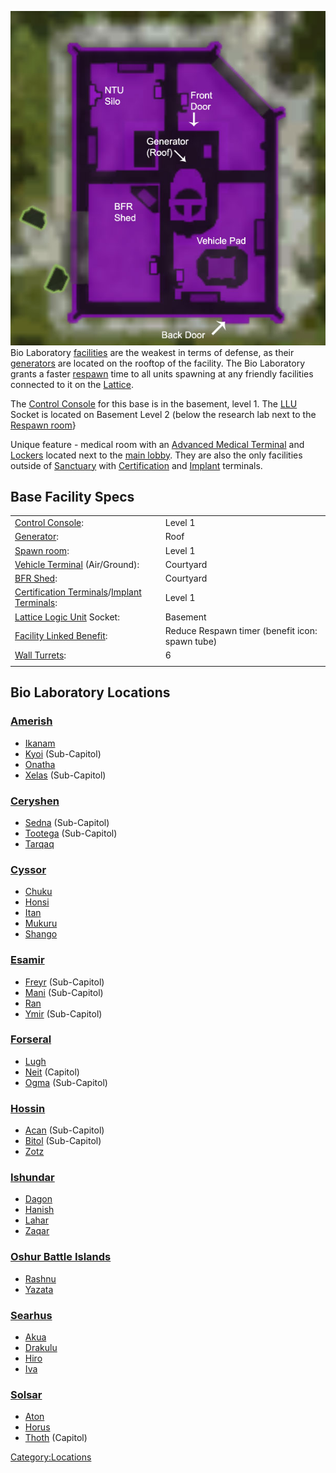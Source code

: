 ![](images/Bio_Layout.jpg "fig:Bio_Layout.jpg") Bio Laboratory
[facilities](facilities "wikilink") are the weakest in terms of defense,
as their [generators](generator "wikilink") are located on the rooftop
of the facility. The Bio Laboratory grants a faster
[respawn](respawn "wikilink") time to all units spawning at any friendly
facilities connected to it on the [Lattice](Lattice "wikilink").

The [Control Console](Control_Console "wikilink") for this base is in
the basement, level 1. The [LLU](LLU "wikilink") Socket is located on
Basement Level 2 (below the research lab next to the [Respawn
room](Respawn_room "wikilink")}

Unique feature - medical room with an [Advanced Medical
Terminal](Advanced_Medical_Terminal "wikilink") and
[Lockers](Lockers "wikilink") located next to the [main
lobby](main_lobby "wikilink"). They are also the only facilities outside
of [Sanctuary](Sanctuary "wikilink") with
[Certification](Certification_Terminal "wikilink") and
[Implant](Implant_Terminal "wikilink") terminals.

## Base Facility Specs

|                                                                                                                |                                                 |
| -------------------------------------------------------------------------------------------------------------- | ----------------------------------------------- |
| [Control Console](Control_Console "wikilink"):                                                                 | Level 1                                         |
| [Generator](Generator "wikilink"):                                                                             | Roof                                            |
| [Spawn room](Respawn_room "wikilink"):                                                                         | Level 1                                         |
| [Vehicle Terminal](Vehicle_Terminal "wikilink") (Air/Ground):                                                  | Courtyard                                       |
| [BFR Shed](BFR_Shed "wikilink"):                                                                               | Courtyard                                       |
| [Certification Terminals](Certification_Terminal "wikilink")/[Implant Terminals](Implant_Terminal "wikilink"): | Level 1                                         |
| [Lattice Logic Unit](LLU "wikilink") Socket:                                                                   | Basement                                        |
| [Facility Linked Benefit](Facility_Linked_Benefit "wikilink"):                                                 | Reduce Respawn timer (benefit icon: spawn tube) |
| [Wall Turrets](Phalanx "wikilink"):                                                                            | 6                                               |
|                                                                                                                |                                                 |

## Bio Laboratory Locations

### [Amerish](Amerish "wikilink")

- [Ikanam](Ikanam "wikilink")
- [Kyoi](Kyoi "wikilink") (Sub-Capitol)
- [Onatha](Onatha "wikilink")
- [Xelas](Xelas "wikilink") (Sub-Capitol)

### [Ceryshen](Ceryshen "wikilink")

- [Sedna](Sedna "wikilink") (Sub-Capitol)
- [Tootega](Tootega "wikilink") (Sub-Capitol)
- [Tarqaq](Tarqaq "wikilink")

### [Cyssor](Cyssor "wikilink")

- [Chuku](Chuku "wikilink")
- [Honsi](Honsi "wikilink")
- [Itan](Itan "wikilink")
- [Mukuru](Mukuru "wikilink")
- [Shango](Shango "wikilink")

### [Esamir](Esamir "wikilink")

- [Freyr](Freyr "wikilink") (Sub-Capitol)
- [Mani](Mani "wikilink") (Sub-Capitol)
- [Ran](Ran "wikilink")
- [Ymir](Ymir "wikilink") (Sub-Capitol)

### [Forseral](Forseral "wikilink")

- [Lugh](Lugh "wikilink")
- [Neit](Neit "wikilink") (Capitol)
- [Ogma](Ogma "wikilink") (Sub-Capitol)

### [Hossin](Hossin "wikilink")

- [Acan](Acan "wikilink") (Sub-Capitol)
- [Bitol](Bitol "wikilink") (Sub-Capitol)
- [Zotz](Zotz "wikilink")

### [Ishundar](Ishundar "wikilink")

- [Dagon](Dagon "wikilink")
- [Hanish](Hanish "wikilink")
- [Lahar](Lahar "wikilink")
- [Zaqar](Zaqar "wikilink")

### [Oshur Battle Islands](Oshur "wikilink")

- [Rashnu](Rashnu "wikilink")
- [Yazata](Yazata "wikilink")

### [Searhus](Searhus "wikilink")

- [Akua](Akua "wikilink")
- [Drakulu](Drakulu "wikilink")
- [Hiro](Hiro "wikilink")
- [Iva](Iva "wikilink")

### [Solsar](Solsar "wikilink")

- [Aton](Aton "wikilink")
- [Horus](Horus "wikilink")
- [Thoth](Thoth "wikilink") (Capitol)

[Category:Locations](Category:Locations "wikilink")

